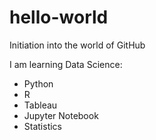 # hello-world
Initiation into the world of GitHub

I am learning Data Science:

<ul>
<li>Python</li>
<li>R</li>
<li>Tableau</li>
<li>Jupyter Notebook</li>
<li>Statistics</li>
</ul>

